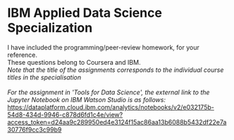 # IBM Applied Data Science Specialization <br>
I have included the programming/peer-review homework, for your reference. <br>
These questions belong to Coursera and IBM. <br>
*Note that the title of the assignments corresponds to the individual course titles in the specialisation*
<br>
<br>
*For the assignment in 'Tools for Data Science', the external link to the Jupyter Notebook on IBM Watson Studio is as follows:* <br>
https://dataplatform.cloud.ibm.com/analytics/notebooks/v2/e032175b-54d8-434d-9946-c878d6fd1c4e/view?access_token=d24aa9c289950ed4e3124f15ac86aa13b6088b5432df22e7a30776f9cc3c99b9
